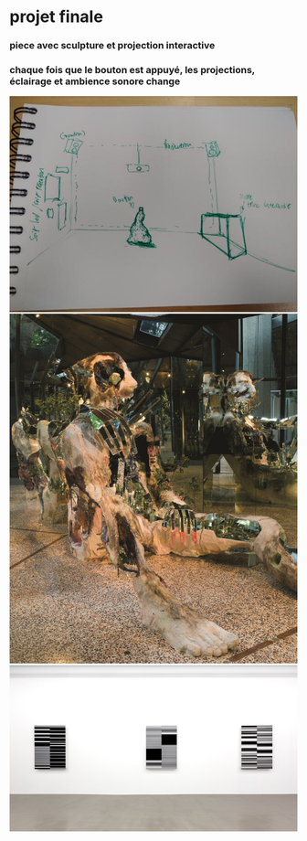 # projet finale

### piece avec sculpture et projection interactive
### chaque fois que le bouton est appuyé, les projections, éclairage et ambience sonore change

![](croquis.jpg)
![](sculpture_ref.jpg)
![](projection_ref_01.jpg)